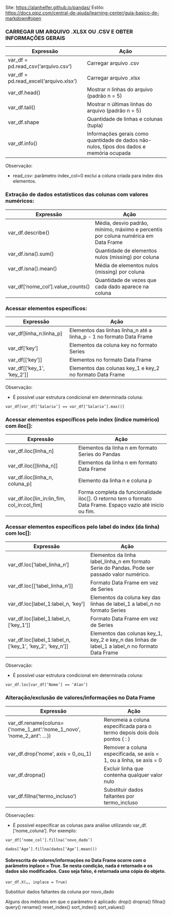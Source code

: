 Site: https://alanhelfer.github.io/pandas/
Estilo: https://docs.pipz.com/central-de-ajuda/learning-center/guia-basico-de-markdown#open

### CARREGAR UM ARQUIVO .XLSX OU .CSV E OBTER INFORMAÇÕES GERAIS

 Expressão | Ação 
 --- | --- 
 var_df = pd.read_csv(‘arquivo.csv’) | Carregar arquivo .csv 
 var_df = pd.read_excel(‘arquivo.xlsx’) | Carregar arquivo .xlsx 
 var_df.head() | Mostrar n linhas do arquivo (padrão n = 5) 
 var_df.tail() | Mostrar n últimas linhas do arquivo (padrão n = 5) 
 var_df.shape | Quantidade de linhas e colunas (tupla) 
 var_df.info() | Informações gerais como quantidade de dados não-nulos, tipos dos dados e memória ocupada 

Observação:
* read_csv: parâmetro index_col=0 exclui a coluna criada para index dos elementos.

### Extração de dados estatísticos das colunas com valores numéricos:

 Expressão | Ação 
 --- | --- 
var_df.describe() | Média, desvio padrão, mínimo, máximo e percentis por coluna numérica em Data Frame  
var_df.isna().sum() | Quantidade de elementos nulos (missing) por coluna 
var_df.isna().mean() | Média de elementos nulos (missing) por coluna 
var_df[‘nome_col’].value_counts() | Quantidade de vezes que cada dado aparece na coluna 

### Acessar elementos específicos:

 Expressão | Ação 
 --- | --- 
var_df[linha_n:linha_p] | Elementos das linhas linha_n até a linha_p - 1 no formato Data Frame 
var_df[‘key’] | Elementos da coluna key no formato Series 
var_df[[‘key’]] | Elementos no formato Data Frame 
var_df[[‘key_1’, ‘key_2’]] |Elementos das colunas key_1 e key_2 no formato Data Frame 

Observação:

* É possível usar estrutura condicional em determinada coluna: 

~~~
var_df[var_df[‘Salario’] == var_df[‘Salario’].max()]
~~~

### Acessar elementos específicos pelo index (índice numérico) com iloc[]:

Expressão | Ação
--- | --- 
var_df.iloc[linha_n] | Elementos da linha n em formato Series do Pandas
var_df.iloc[[linha_n]] | Elementos da linha n em formato Data Frame
var_df.iloc[linha_n, coluna_p] | Elemento da linha n e coluna p
var_df.iloc[lin_in:lin_fim, col_in:col_fim] | Forma completa da funcionalidade iloc[]. O retorno tem o formato Data Frame. Espaço vazio até inicio ou fim.

### Acessar elementos específicos pelo label do index (da linha) com loc[]:

 Expressão | Ação
 --- | ---
var_df.loc[‘label_linha_n’] | Elementos da linha label_linha_n em formato Serie do Pandas. Pode ser passado valor numérico.
var_df.loc[[‘label_linha_n’]] | Formato Data Frame em vez de Series
var_df.loc[label_1:label_n, ‘key’] | Elementos da coluna key das linhas de label_1 a label_n no formato Series
var_df.loc[label_1:label_n, [‘key_1’]] |Formato Data Frame em vez de  Series
var_df.loc[label_1:label_n, [‘key_1’, ‘key_2’, ‘key_n’]] | Elementos das colunas key_1, key_2 e key_n das linhas de label_1 a label_n no formato Data Frame

Observação: 
* É possível usar estrutura condicional em determinada coluna: 

~~~
var_df.loc[var_df[‘Nome’] == ‘Alan’]
~~~

### Alteração/exclusão de valores/informações no Data Frame

 Expressão | Ação
 --- | ---
var_df.rename(coluns={‘nome_1_ant’:’nome_1_novo’, ‘nome_2_ant’: …}) | Renomeia a coluna especificada para o termo depois dois dois pontos ( : )
var_df.drop(‘nome’, axis = 0_ou_1) | Remover a coluna especificada, se axis = 1, ou a linha, se axis = 0 
var_df.dropna() | Excluir linha que contenha qualquer valor nulo 
var_df.fillna(‘termo_incluso’) | Substituir dados faltantes por termo_incluso 

Observações:

* É possível especificar as colunas para análise utilizando var_df.[‘nome_coluna’]. Por exemplo:

~~~
var_df[‘nome_col’].fillna(‘novo_dado’) 

dados[‘Age’].fillna(dados[‘Age’].mean())
~~~

#### Sobrescrita de valores/informações no Data Frame ocorre com o parâmetro inplace = True. Se nesta condição, nada é retornado e os dados são modificados. Caso seja falso, é retornada uma cópia do objeto.

~~~
var_df.X(…, inplace = True) 
~~~

Substituir dados faltantes da coluna por novo_dado

Alguns dos métodos em que o parâmetro é aplicado: drop() dropna() fillna() query() rename() reset_index() sort_index() sort_values()
